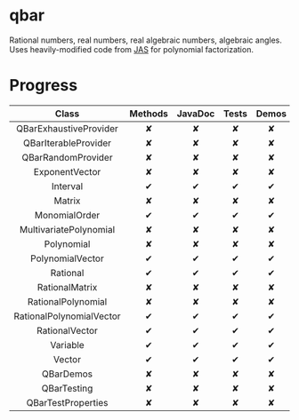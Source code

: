 qbar
====

Rational numbers, real numbers, real algebraic numbers, algebraic angles.
Uses heavily-modified code from [JAS](http://krum.rz.uni-mannheim.de/jas/) for polynomial factorization.

Progress
========

| Class                    | Methods | JavaDoc | Tests | Demos | Properties |
|:------------------------:|:-------:|:-------:|:-----:|:-----:|:----------:|
| QBarExhaustiveProvider   | ✘       | ✘       | ✘     | ✘     | ✘          |
| QBarIterableProvider     | ✘       | ✘       | ✘     | ✘     | ✘          |
| QBarRandomProvider       | ✘       | ✘       | ✘     | ✘     | ✘          |
| ExponentVector           | ✘       | ✘       | ✘     | ✘     | ✘          |
| Interval                 | ✔       | ✔       | ✔     | ✔     | ✔          |
| Matrix                   | ✘       | ✘       | ✘     | ✘     | ✘          |
| MonomialOrder            | ✔       | ✔       | ✔     | ✔     | ✔          |
| MultivariatePolynomial   | ✘       | ✘       | ✘     | ✘     | ✘          |
| Polynomial               | ✘       | ✘       | ✘     | ✘     | ✘          |
| PolynomialVector         | ✔       | ✔       | ✔     | ✔     | ✔          |
| Rational                 | ✔       | ✔       | ✔     | ✔     | ✔          |
| RationalMatrix           | ✘       | ✘       | ✘     | ✘     | ✘          |
| RationalPolynomial       | ✘       | ✘       | ✘     | ✘     | ✘          |
| RationalPolynomialVector | ✔       | ✔       | ✔     | ✔     | ✔          |
| RationalVector           | ✔       | ✔       | ✔     | ✔     | ✔          |
| Variable                 | ✔       | ✔       | ✔     | ✔     | ✔          |
| Vector                   | ✔       | ✔       | ✔     | ✔     | ✔          |
| QBarDemos                | ✘       | ✘       | ✘     | ✘     | ✘          |
| QBarTesting              | ✘       | ✘       | ✘     | ✘     | ✘          |
| QBarTestProperties       | ✘       | ✘       | ✘     | ✘     | ✘          |
